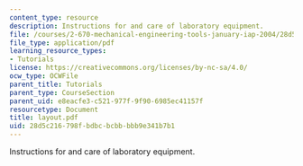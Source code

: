 ```yaml
---
content_type: resource
description: Instructions for and care of laboratory equipment.
file: /courses/2-670-mechanical-engineering-tools-january-iap-2004/28d5c216798fbdbcbcbbbbb9e341b7b1_layout.pdf
file_type: application/pdf
learning_resource_types:
- Tutorials
license: https://creativecommons.org/licenses/by-nc-sa/4.0/
ocw_type: OCWFile
parent_title: Tutorials
parent_type: CourseSection
parent_uid: e8eacfe3-c521-977f-9f90-6985ec41157f
resourcetype: Document
title: layout.pdf
uid: 28d5c216-798f-bdbc-bcbb-bbb9e341b7b1
---
```

Instructions for and care of laboratory equipment.